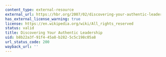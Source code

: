```yaml
---
content_type: external-resource
external_url: https://hbr.org/2007/02/discovering-your-authentic-leadership
has_external_license_warning: true
license: https://en.wikipedia.org/wiki/All_rights_reserved
status: valid
title: Discovering Your Authentic Leadership
uid: b8b22a3f-91f4-45a8-b282-5c5c198c05a8
url_status_code: 200
wayback_url: ''
---
```

